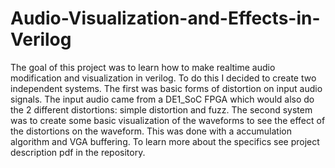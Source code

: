 # Audio-Visualization-and-Effects-in-Verilog
The goal of this project was to learn how to make realtime audio modification and visualization in verilog. To do this I decided to create two independent systems. The first was basic forms of distortion on input audio signals. The input audio came from a DE1_SoC FPGA which would also do the 2 different distortions: simple distortion and fuzz. The second system was to create some basic visualization of the waveforms to see the effect of the distortions on the waveform. This was done with a accumulation algorithm and VGA buffering. To learn more about the specifics see project description pdf in the repository. 
